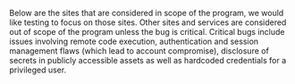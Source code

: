 Below are the sites that are considered in scope of the program, we would
like testing to focus on those sites. Other sites and services are considered
out of scope of the program unless the bug is critical. Critical bugs include
issues involving remote code execution, authentication and session management
flaws (which lead to account compromise), disclosure of secrets in publicly
accessible assets as well as hardcoded credentials for a privileged user.